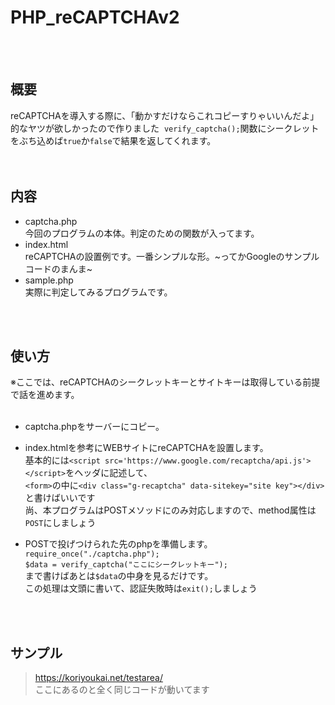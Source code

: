 # PHP_reCAPTCHAv2  

<br><br>
## 概要
reCAPTCHAを導入する際に、「動かすだけならこれコピーすりゃいいんだよ」的なヤツが欲しかったので作りました 
`verify_captcha();`関数にシークレットをぶち込めば`true`か`false`で結果を返してくれます。
<br><br><br>
## 内容
 - captcha.php  
 今回のプログラムの本体。判定のための関数が入ってます。
 - index.html  
 reCAPTCHAの設置例です。一番シンプルな形。~ってかGoogleのサンプルコードのまんま~
  - sample.php  
実際に判定してみるプログラムです。  

<br><br>
## 使い方
※ここでは、reCAPTCHAのシークレットキーとサイトキーは取得している前提で話を進めます。
<br><br>
 - captcha.phpをサーバーにコピー。  
 
 - index.htmlを参考にWEBサイトにreCAPTCHAを設置します。  
 基本的には`<script src='https://www.google.com/recaptcha/api.js'></script>`をヘッダに記述して、  
 `<form>`の中に`<div class="g-recaptcha" data-sitekey="site key"></div>`と書けばいいです  
 尚、本プログラムはPOSTメソッドにのみ対応しますので、method属性は`POST`にしましょう  
 
 - POSTで投げつけられた先のphpを準備します。  
 `require_once("./captcha.php");`<br>
 `$data = verify_captcha("ここにシークレットキー");`  
 まで書けばあとは`$data`の中身を見るだけです。  
 この処理は文頭に書いて、認証失敗時は`exit();`しましょう

<br><br>
## サンプル
>https://koriyoukai.net/testarea/  
>ここにあるのと全く同じコードが動いてます
